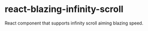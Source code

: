 # react-blazing-infinity-scroll
React component that supports infinity scroll aiming blazing speed.
